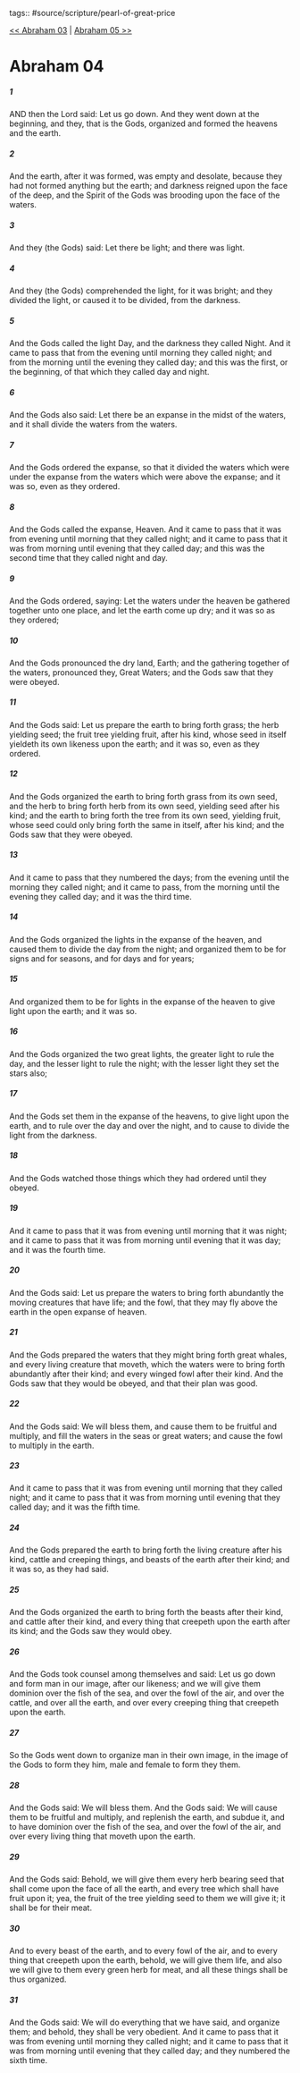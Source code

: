 tags:: #source/scripture/pearl-of-great-price

[<< Abraham 03](source/scripture/pearl-of-great-price/02_Abraham/Abraham_03.md) | [Abraham 05 >>](source/scripture/pearl-of-great-price/02_Abraham/Abraham_05.md)

# Abraham 04

##### 1

AND then the Lord said: Let us go down. And they went down at the beginning, and they, that is the Gods, organized and formed the heavens and the earth.

##### 2

And the earth, after it was formed, was empty and desolate, because they had not formed anything but the earth; and darkness reigned upon the face of the deep, and the Spirit of the Gods was brooding upon the face of the waters.

##### 3

And they (the Gods) said: Let there be light; and there was light.

##### 4

And they (the Gods) comprehended the light, for it was bright; and they divided the light, or caused it to be divided, from the darkness.

##### 5

And the Gods called the light Day, and the darkness they called Night. And it came to pass that from the evening until morning they called night; and from the morning until the evening they called day; and this was the first, or the beginning, of that which they called day and night.

##### 6

And the Gods also said: Let there be an expanse in the midst of the waters, and it shall divide the waters from the waters.

##### 7

And the Gods ordered the expanse, so that it divided the waters which were under the expanse from the waters which were above the expanse; and it was so, even as they ordered.

##### 8

And the Gods called the expanse, Heaven. And it came to pass that it was from evening until morning that they called night; and it came to pass that it was from morning until evening that they called day; and this was the second time that they called night and day.

##### 9

And the Gods ordered, saying: Let the waters under the heaven be gathered together unto one place, and let the earth come up dry; and it was so as they ordered;

##### 10

And the Gods pronounced the dry land, Earth; and the gathering together of the waters, pronounced they, Great Waters; and the Gods saw that they were obeyed.

##### 11

And the Gods said: Let us prepare the earth to bring forth grass; the herb yielding seed; the fruit tree yielding fruit, after his kind, whose seed in itself yieldeth its own likeness upon the earth; and it was so, even as they ordered.

##### 12

And the Gods organized the earth to bring forth grass from its own seed, and the herb to bring forth herb from its own seed, yielding seed after his kind; and the earth to bring forth the tree from its own seed, yielding fruit, whose seed could only bring forth the same in itself, after his kind; and the Gods saw that they were obeyed.

##### 13

And it came to pass that they numbered the days; from the evening until the morning they called night; and it came to pass, from the morning until the evening they called day; and it was the third time.

##### 14

And the Gods organized the lights in the expanse of the heaven, and caused them to divide the day from the night; and organized them to be for signs and for seasons, and for days and for years;

##### 15

And organized them to be for lights in the expanse of the heaven to give light upon the earth; and it was so.

##### 16

And the Gods organized the two great lights, the greater light to rule the day, and the lesser light to rule the night; with the lesser light they set the stars also;

##### 17

And the Gods set them in the expanse of the heavens, to give light upon the earth, and to rule over the day and over the night, and to cause to divide the light from the darkness.

##### 18

And the Gods watched those things which they had ordered until they obeyed.

##### 19

And it came to pass that it was from evening until morning that it was night; and it came to pass that it was from morning until evening that it was day; and it was the fourth time.

##### 20

And the Gods said: Let us prepare the waters to bring forth abundantly the moving creatures that have life; and the fowl, that they may fly above the earth in the open expanse of heaven.

##### 21

And the Gods prepared the waters that they might bring forth great whales, and every living creature that moveth, which the waters were to bring forth abundantly after their kind; and every winged fowl after their kind. And the Gods saw that they would be obeyed, and that their plan was good.

##### 22

And the Gods said: We will bless them, and cause them to be fruitful and multiply, and fill the waters in the seas or great waters; and cause the fowl to multiply in the earth.

##### 23

And it came to pass that it was from evening until morning that they called night; and it came to pass that it was from morning until evening that they called day; and it was the fifth time.

##### 24

And the Gods prepared the earth to bring forth the living creature after his kind, cattle and creeping things, and beasts of the earth after their kind; and it was so, as they had said.

##### 25

And the Gods organized the earth to bring forth the beasts after their kind, and cattle after their kind, and every thing that creepeth upon the earth after its kind; and the Gods saw they would obey.

##### 26

And the Gods took counsel among themselves and said: Let us go down and form man in our image, after our likeness; and we will give them dominion over the fish of the sea, and over the fowl of the air, and over the cattle, and over all the earth, and over every creeping thing that creepeth upon the earth.

##### 27

So the Gods went down to organize man in their own image, in the image of the Gods to form they him, male and female to form they them.

##### 28

And the Gods said: We will bless them. And the Gods said: We will cause them to be fruitful and multiply, and replenish the earth, and subdue it, and to have dominion over the fish of the sea, and over the fowl of the air, and over every living thing that moveth upon the earth.

##### 29

And the Gods said: Behold, we will give them every herb bearing seed that shall come upon the face of all the earth, and every tree which shall have fruit upon it; yea, the fruit of the tree yielding seed to them we will give it; it shall be for their meat.

##### 30

And to every beast of the earth, and to every fowl of the air, and to every thing that creepeth upon the earth, behold, we will give them life, and also we will give to them every green herb for meat, and all these things shall be thus organized.

##### 31

And the Gods said: We will do everything that we have said, and organize them; and behold, they shall be very obedient. And it came to pass that it was from evening until morning they called night; and it came to pass that it was from morning until evening that they called day; and they numbered the sixth time.
